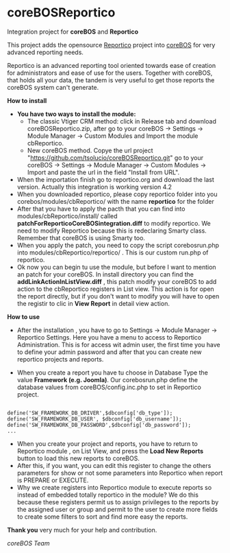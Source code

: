 coreBOSReportico
================

Integration project for **coreBOS** and **Reportico**

This project adds the opensource [Reportico](http://www.reportico.org/site/index.php) project into [coreBOS](http://corebos.org) for very advanced reporting needs.

Reportico is an advanced reporting tool oriented towards ease of creation for administrators and ease of use for the users. Together with coreBOS, that holds all your data, the tandem is very useful to get those reports the coreBOS system can't generate.

**How to install**
- **You have two ways to install the module:**
	- The classic Vtiger CRM method: click in Release tab and download coreBOSReportico.zip, after go to your coreBOS -> Settings -> Module Manager -> Custom Modules and Import the module cbReportico.
	- New coreBOS method. Copye the url project "https://github.com/tsolucio/coreBOSReportico.git" go to your coreBOS -> Settings -> Module Manager -> Custom Modules -> Import  and paste the url in the field "Install from URL".
- When the importation finish go to reportico.org and download the last version. Actually this integration is working version 4.2
- When you downloaded reportico, please copy reportico folder into you corebos/modules/cbReportico/ with the name **reportico** for the folder
- After that you have to apply the pacth that you can find into modules/cbReportico/install/ called **patchForReporticoCoreBOSintegration.diff** to modify reportico. We need to modify Reportico because this is redeclaring Smarty class. Remember that coreBOS is using Smarty too.
- When you apply the patch, you need to copy the script corebosrun.php into modules/cbReportico/reportico/ . This is our custom run.php of reportico.
- Ok now you can begin tu use the module, but before I want to mention an patch for your coreBOS. In install directory you can find the **addLinkActionInListView.diff** , this patch modify your coreBOS to add action to the cbReportico registers in List view. This action is for open the report directly, but if you don't want to modify you will have to open the registir to clic in **View Report** in detail view action.

**How to use**
- After the installation , you have to go to Settings -> Module Manager -> Reportico Settings. Here you have a menu to access to Reportico Administration. This is for access wit admin user, the first time you have to define your admin password and after that you can create new reportico projects and reports.

- When you create a report you have tu choose in Database Type the value **Framework (e.g. Joomla)**. Our corebosrun.php define the database values from coreBOS/config.inc.php to set in Reportico project. 
<code>
define('SW_FRAMEWORK_DB_DRIVER',$dbconfig['db_type']);
define('SW_FRAMEWORK_DB_USER', $dbconfig['db_username']);
define('SW_FRAMEWORK_DB_PASSWORD',$dbconfig['db_password']);
...
</code>

- When you create your project and reports, you have to return to Reportico module , on List View, and press the **Load New Reports** button to load this new reports to coreBOS.
- After this, if you want, you can edit this register to change the others parameters for show or not some parameters into Reportico when report is PREPARE or EXECUTE.
- Why we create registers into Reportico module to execute reports so instead of embedded totally reportico in the module?
We do this because these registers permit us to assign privileges to the reports by the assigned user or group and permit to the user to create more fields to create some filters to sort and find more easy the reports.



**Thank you** very much for your help and contribution.

*coreBOS Team*
